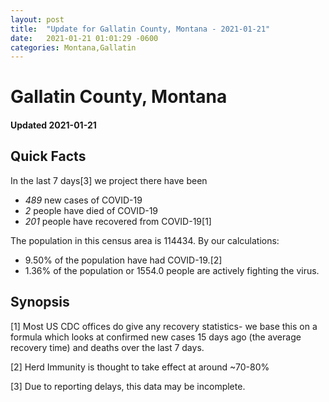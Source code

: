 ```yaml
---
layout: post
title:  "Update for Gallatin County, Montana - 2021-01-21"
date:   2021-01-21 01:01:29 -0600
categories: Montana,Gallatin
---
```


# Gallatin County, Montana
#### Updated 2021-01-21

## Quick Facts

In the last 7 days[3] we project there have been
- *489* new cases of COVID-19
- *2* people have died of COVID-19
- *201* people have recovered from COVID-19[1]

The population in this census area is 114434. By our calculations:
- 9.50% of the population have had COVID-19.[2]
- 1.36% of the population or 1554.0 people are actively fighting the virus.

## Synopsis




[1] Most US CDC offices do give any recovery statistics- we base this on a formula which looks at confirmed new cases
15 days ago (the average recovery time) and deaths over the last 7 days.

[2] Herd Immunity is thought to take effect at around ~70-80%

[3] Due to reporting delays, this data may be incomplete.
 
    